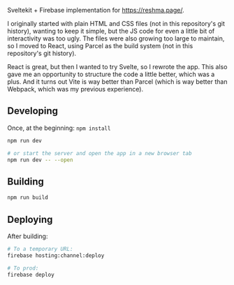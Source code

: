 Sveltekit + Firebase implementation for https://reshma.page/.

I originally started with plain HTML and CSS files (not in this repository's
git history), wanting to keep it simple, but the JS code for even a little bit
of interactivity was too ugly. The files were also growing too large to
maintain, so I moved to React, using Parcel as the build system (not in this
repository's git history).

React is great, but then I wanted to try Svelte, so I rewrote the app. This
also gave me an opportunity to structure the code a little better, which was
a plus. And it turns out Vite is way better than Parcel (which is way better
than Webpack, which was my previous experience).

## Developing

Once, at the beginning: `npm install`

```bash
npm run dev

# or start the server and open the app in a new browser tab
npm run dev -- --open
```

## Building

```bash
npm run build
```

## Deploying

After building:

```bash
# To a temporary URL:
firebase hosting:channel:deploy

# To prod:
firebase deploy
```
